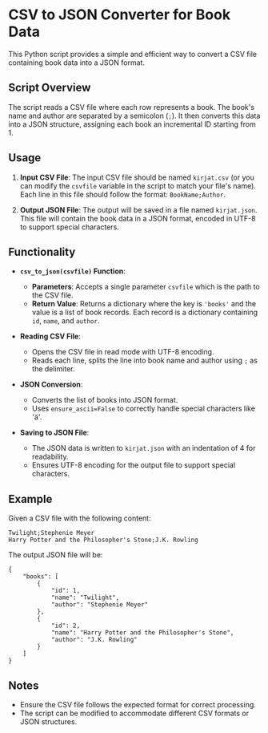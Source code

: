 # CSV to JSON Converter for Book Data

This Python script provides a simple and efficient way to convert a CSV file containing book data into a JSON format.

## Script Overview

The script reads a CSV file where each row represents a book. The book's name and author are separated by a semicolon (`;`). It then converts this data into a JSON structure, assigning each book an incremental ID starting from 1.

## Usage

1. **Input CSV File**: The input CSV file should be named `kirjat.csv` (or you can modify the `csvfile` variable in the script to match your file's name). Each line in this file should follow the format: `BookName;Author`.

2. **Output JSON File**: The output will be saved in a file named `kirjat.json`. This file will contain the book data in a JSON format, encoded in UTF-8 to support special characters.

## Functionality

- **`csv_to_json(csvfile)` Function**:
  - **Parameters**: Accepts a single parameter `csvfile` which is the path to the CSV file.
  - **Return Value**: Returns a dictionary where the key is `'books'` and the value is a list of book records. Each record is a dictionary containing `id`, `name`, and `author`.

- **Reading CSV File**:
  - Opens the CSV file in read mode with UTF-8 encoding.
  - Reads each line, splits the line into book name and author using `;` as the delimiter.

- **JSON Conversion**:
  - Converts the list of books into JSON format.
  - Uses `ensure_ascii=False` to correctly handle special characters like 'ä'.

- **Saving to JSON File**:
  - The JSON data is written to `kirjat.json` with an indentation of 4 for readability.
  - Ensures UTF-8 encoding for the output file to support special characters.

## Example

Given a CSV file with the following content:

```
Twilight;Stephenie Meyer
Harry Potter and the Philosopher's Stone;J.K. Rowling
```

The output JSON file will be:

```
{
    "books": [
        {
            "id": 1,
            "name": "Twilight",
            "author": "Stephenie Meyer"
        },
        {
            "id": 2,
            "name": "Harry Potter and the Philosopher's Stone",
            "author": "J.K. Rowling"
        }
    ]
}
```

## Notes

- Ensure the CSV file follows the expected format for correct processing.
- The script can be modified to accommodate different CSV formats or JSON structures.